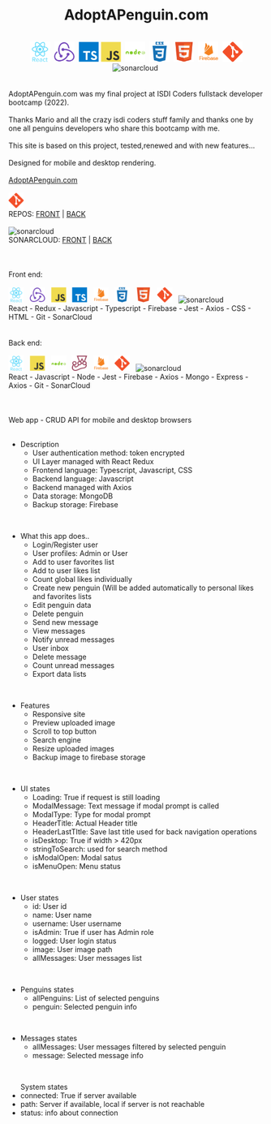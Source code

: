 <div align="center">
    <h1 className="display-none">AdoptAPenguin.com</h1> 
    <br/>
    <img src="https://github.com/devicons/devicon/blob/master/icons/react/react-original-wordmark.svg" title="React" alt="React" width="40" height="40"/>&nbsp;
    <img src="https://github.com/devicons/devicon/blob/master/icons/redux/redux-original.svg" title="Redux" alt="Redux " width="40" height="40"/>&nbsp;
    <img src="https://github.com/devicons/devicon/blob/master/icons/typescript/typescript-plain.svg" title="typescript" alt="typescript" width="40" height="40"/>
    <img src="https://github.com/devicons/devicon/blob/master/icons/javascript/javascript-original.svg" title="JavaScript" alt="JavaScript" width="40" height="40"/>&nbsp;
    <img src="https://github.com/devicons/devicon/blob/master/icons/nodejs/nodejs-plain-wordmark.svg" title="NodeJS" alt="NodeJS" width="40" height="40"/>&nbsp;
    <img src="https://github.com/devicons/devicon/blob/master/icons/css3/css3-plain-wordmark.svg"  title="CSS3" alt="CSS" width="40" height="40"/>&nbsp;
    <img src="https://github.com/devicons/devicon/blob/master/icons/html5/html5-original.svg" title="HTML5" alt="HTML" width="40" height="40"/>&nbsp;
    <img src="https://github.com/devicons/devicon/blob/master/icons/firebase/firebase-plain-wordmark.svg" title="Firebase" alt="Firebase" width="40" height="40"/>&nbsp;
    <img src="https://github.com/devicons/devicon/blob/master/icons/git/git-plain.svg" title="Git" **alt="Git" width="40" height="40"/>
    <img src="https://avatars2.githubusercontent.com/u/39168408?s=460&v=4" title="sonarcloud" alt="sonarcloud" width="40" height="40"/>&nbsp;
    <br/><br/><br/>
</div>  
<div className="message-container">
    AdoptAPenguin.com was my final project at ISDI Coders fullstack
    developer bootcamp (2022).
    <br />
    <br />
    Thanks Mario and all the crazy isdi coders stuff family and thanks one
    by one all penguins developers who share this bootcamp with me.
    <br />
    <br />
    This site is based on this project, tested,renewed and with new features...
    <br />
    <br />
    Designed for mobile and desktop rendering.
    <br />
    <br />
    <div>         
        <a href="https://adoptapenguin.netlify.app">AdoptAPenguin.com</a>
        <br />
        <br />
        <img src="https://github.com/devicons/devicon/blob/master/icons/git/git-plain.svg" title="github" alt="gitHub" width="30" height="30"/>
        <br />
        REPOS:
        <a href="https://github.com/DanielMontesP/AdoptAPenguin-Front">FRONT</a>
        |
        <a href="https://github.com/DanielMontesP/AdoptAPenguin-Back">BACK</a>
        <br />
        <br />
        <img src="https://avatars2.githubusercontent.com/u/39168408?s=460&v=4" title="sonarcloud" alt="sonarcloud" width="30" height="30"/>
        <br />
        SONARCLOUD:
        <a href="https://sonarcloud.io/summary/overall?id=DanielMontesP_AdoptAPenguin-Front">FRONT</a>
        |
        <a href="https://sonarcloud.io/summary/overall?id=DanielMontesP_AdoptAPenguin-Back">BACK</a>
    </div>
    <div>
    <br />
    <br />
    <br />
    Front end:
    <br />
    <br />        
    <img
          src="https://github.com/devicons/devicon/blob/master/icons/react/react-original-wordmark.svg"
          title="React"
          alt="React"
          width="30"
          height="30"
        />
        &nbsp;
        <img
          src="https://github.com/devicons/devicon/blob/master/icons/redux/redux-original.svg"
          title="Redux"
          alt="Redux "
          width="30"
          height="30"
        />
        &nbsp;
        <img
          src="https://github.com/devicons/devicon/blob/master/icons/javascript/javascript-original.svg"
          title="JavaScript"
          alt="JavaScript"
          width="30"
          height="30"
        />
        &nbsp;
        <img
          src="https://github.com/devicons/devicon/blob/master/icons/typescript/typescript-plain.svg"
          title="typescript"
          alt="typescript"
          width="30"
          height="30"
        />
        &nbsp;
        <img
          src="https://github.com/devicons/devicon/blob/master/icons/firebase/firebase-plain-wordmark.svg"
          title="Firebase"
          alt="Firebase"
          width="30"
          height="30"
        />
        &nbsp;
        <img
          src="https://github.com/devicons/devicon/blob/master/icons/css3/css3-plain-wordmark.svg"
          title="CSS3"
          alt="CSS"
          width="30"
          height="30"
        />
        &nbsp;
        <img
          src="https://github.com/devicons/devicon/blob/master/icons/html5/html5-original.svg"
          title="HTML5"
          alt="HTML"
          width="30"
          height="30"
        />
        &nbsp;
        <img
          src="https://github.com/devicons/devicon/blob/master/icons/git/git-plain.svg"
          title="Git"
          alt="Git"
          width="30"
          height="30"
        />
        &nbsp;
         <img
            src="https://avatars2.githubusercontent.com/u/39168408?s=460&v=4"
            title="sonarcloud"
            alt="sonarcloud"
            width="30"
            height="30"
          />
        <br />
        React - Redux - Javascript - Typescript - Firebase - Jest - Axios - CSS - HTML - Git - SonarCloud
        <br />
        <br />
        <br />
        Back end:
        <br />        
        <br />
        <img
          src="https://github.com/devicons/devicon/blob/master/icons/react/react-original-wordmark.svg"
          title="React"
          alt="React"
          width="30"
          height="30"
        />
        &nbsp;
        <img
          src="https://github.com/devicons/devicon/blob/master/icons/javascript/javascript-original.svg"
          title="JavaScript"
          alt="JavaScript"
          width="30"
          height="30"
        />
        &nbsp;
        <img
          src="https://github.com/devicons/devicon/blob/master/icons/nodejs/nodejs-plain-wordmark.svg"
          title="NodeJS"
          alt="NodeJS"
          width="30"
          height="30"
        />
        &nbsp;
        <img
          src="https://github.com/devicons/devicon/blob/master/icons/jest/jest-plain.svg"
          title="jest"
          alt="jest"
          width="30"
          height="30"
        />
        &nbsp;
        <img
          src="https://github.com/devicons/devicon/blob/master/icons/firebase/firebase-plain-wordmark.svg"
          title="Firebase"
          alt="Firebase"
          width="30"
          height="30"
        />
        &nbsp;
        <img
          src="https://github.com/devicons/devicon/blob/master/icons/git/git-plain.svg"
          title="Git"
          alt="Git"
          width="30"
          height="30"
        />
        &nbsp;
         <img
            src="https://avatars2.githubusercontent.com/u/39168408?s=460&v=4"
            title="sonarcloud"
            alt="sonarcloud"
            width="30"
            height="30"
          />
          <br />
        React - Javascript - Node - Jest - Firebase - Axios - Mongo - Express - Axios - Git - SonarCloud
      </div>
      </br>
      </br>
      </br>
      <div className="features-container">     
      Web app - CRUD API for mobile and desktop browsers
      </br>
      </br>
      <ul>
        <li>Description
          <ul>
            <li>User authentication method: token encrypted</li>
            <li>UI Layer managed with React Redux</li>
            <li>Frontend language: Typescript, Javascript, CSS</li>
            <li>Backend language: Javascript</li>
            <li>Backend managed with Axios</li>
            <li>Data storage: MongoDB</li>
            <li>Backup storage: Firebase</li>
          </ul>
        </li>
      </ul>
      <br/>
      <ul>
        <li>What this app does..
          <ul>
            <li>Login/Register user</li>
            <li>User profiles: Admin or User</li>
            <li>Add to user favorites list</li>
            <li>Add to user likes list</li>
            <li>Count global likes individually</li>
            <li>Create new penguin (Will be added automatically to personal likes and favorites lists</li>
            <li>Edit penguin data</li>
            <li>Delete penguin</li>
            <li>Send new message</li>
            <li>View messages</li>
            <li>Notify unread messages</li>
            <li>User inbox</li>
            <li>Delete message</li>
            <li>Count unread messages</li>
            <li>Export data lists</li>
          </ul>
        </li>
      </ul>
     <br/>
      <ul>
        <li>Features     
          <ul>
            <li>Responsive site</li>
            <li>Preview uploaded image</li>
            <li>Scroll to top button</li>
            <li>Search engine</li>
            <li>Resize uploaded images</li>
            <li>Backup image to firebase storage</li>
          </ul>
        </li>
      </ul>
     <br/>
      <ul>
        <li>UI states
          <ul>
            <li>Loading: True if request is still loading</li>
            <li>ModalMessage: Text message if modal prompt is called</li>
            <li>ModalType: Type for modal prompt</li>
            <li>HeaderTitle: Actual Header title</li>
            <li>HeaderLastTItle: Save last title used for back navigation operations</li>
            <li>isDesktop: True if width > 420px </li>
            <li>stringToSearch: used for search method</li>
            <li>isModalOpen: Modal satus</li>
            <li>isMenuOpen: Menu status</li>
          </ul>
        </li>
      </ul>
      <br/>
      <ul>
        <li>User states
          <ul>
            <li>id: User id</li>
            <li>name: User name</li>
            <li>username: User username</li>
            <li>isAdmin: True if user has Admin role</li>
            <li>logged: User login status</li>
            <li>image: User image path</li>
            <li>allMessages: User messages list</li>
          </ul>
        </li >
      </ul>
    <br/>
    <ul>
      <li>Penguins states
        <ul>
          <li>allPenguins: List of selected penguins</li>
          <li>penguin: Selected penguin info</li>    
        </ul>
      </li>
    </ul>
    <br/>
    <ul>
      <li>Messages states
        <ul>
          <li>allMessages: User messages filtered by selected penguin</li>
          <li>message: Selected message info</li>    
        </ul>
      </li>
    </ul>
    <br/>
    <ul>System states    
        <li>connected: True if server available</li>
         <li>path: Server if available, local if server is not reachable</li>
         <li>status: info about connection</li>
    </ul>      
</div>
